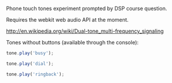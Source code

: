 Phone touch tones experiment prompted by DSP course question.

Requires the webkit web audio API at the moment.

http://en.wikipedia.org/wiki/Dual-tone_multi-frequency_signaling

Tones without buttons (available through the console):

```javascript
tone.play('busy');

tone.play('dial');

tone.play('ringback');
```
